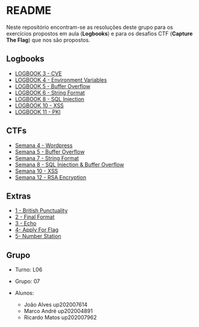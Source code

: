# README

Neste repositório encontram-se as resoluções deste grupo para os exercícios propostos em aula (**Logbooks**) e para os desafios CTF (**Capture The Flag**) que nos são propostos.

## Logbooks

- [LOGBOOK 3 - CVE](Logbooks/aula3/LOGBOOK3.md)
- [LOGBOOK 4 - Environment Variables](Logbooks/aula4/LOGBOOK4.md)
- [LOGBOOK 5 - Buffer Overflow](Logbooks/aula5/LOGBOOK5.md)
- [LOGBOOK 6 - String Format](Logbooks/aula6/LOGBOOK6.md)
- [LOGBOOK 8 - SQL Injection](Logbooks/aula7/LOGBOOK8.md)
- [LOGBOOK 10 - XSS](Logbooks/aula8/LOGBOOK10.md)
- [LOGBOOK 11 - PKI](Logbooks/aula9/LOGBOOK11.md)

## CTFs

- [Semana 4 - Wordpress](CTF/semana4/SEMANA4.md)
- [Semana 5 - Buffer Overflow](CTF/semana5/SEMANA5.md)
- [Semana 7 - String Format](CTF/semana7/SEMANA7.md)
- [Semana 8 - SQL Injection & Buffer Overflow](CTF/semana8/SEMANA8.md)
- [Semana 10 - XSS](CTF/semana10/semana10.md)
- [Semana 12 - RSA Encryption](CTF/semana12/semana12.md)

## Extras

- [1 - British Punctuality](CTF_Extra/British/British.md)
- [2 - Final Format](CTF_Extra/FinalFormat/final_format.md)
- [3 - Echo](CTF_Extra/Echo/echo.md)
- [4- Apply For Flag](CTF_Extra/Apply_For_Flag2/apply_for_flag.md)
- [5- Number Station](CTF_Extra/NumberStation3/NumberStation3.md)

## Grupo

- Turno: L06
- Grupo: 07
- Alunos:
  
  - João Alves up202007614
  - Marco André up202004891
  - Ricardo Matos up202007962
